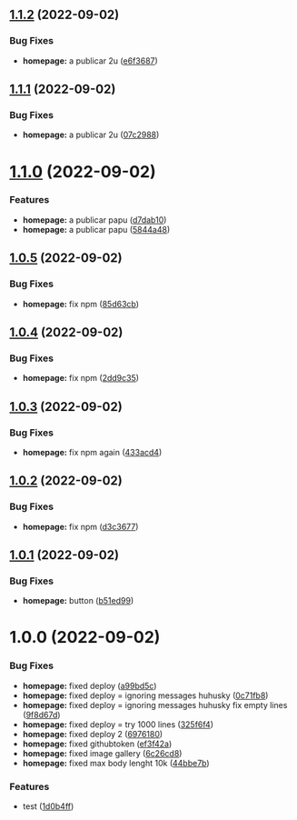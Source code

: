 ## [1.1.2](https://github.com/CaptMoar-toctoc/ds/compare/v1.1.1...v1.1.2) (2022-09-02)


### Bug Fixes

* **homepage:** a publicar 2u ([e6f3687](https://github.com/CaptMoar-toctoc/ds/commit/e6f368770764bcf990ef757045565cf12c5e5f61))

## [1.1.1](https://github.com/CaptMoar-toctoc/ds/compare/v1.1.0...v1.1.1) (2022-09-02)


### Bug Fixes

* **homepage:** a publicar 2u ([07c2988](https://github.com/CaptMoar-toctoc/ds/commit/07c298872dc913bf523a59ae44b91976c801f703))

# [1.1.0](https://github.com/CaptMoar-toctoc/ds/compare/v1.0.5...v1.1.0) (2022-09-02)


### Features

* **homepage:** a publicar papu ([d7dab10](https://github.com/CaptMoar-toctoc/ds/commit/d7dab100a47d683de2cf4f1de1b824534b6676e6))
* **homepage:** a publicar papu ([5844a48](https://github.com/CaptMoar-toctoc/ds/commit/5844a488cebbdeda5886049492723dd862b1b645))

## [1.0.5](https://github.com/CaptMoar-toctoc/ds/compare/v1.0.4...v1.0.5) (2022-09-02)


### Bug Fixes

* **homepage:** fix npm ([85d63cb](https://github.com/CaptMoar-toctoc/ds/commit/85d63cb71a99645a6a7a116b269fbd0702926c46))

## [1.0.4](https://github.com/CaptMoar-toctoc/ds/compare/v1.0.3...v1.0.4) (2022-09-02)


### Bug Fixes

* **homepage:** fix npm ([2dd9c35](https://github.com/CaptMoar-toctoc/ds/commit/2dd9c35daf1947ea708189d9f8775c8289f678c0))

## [1.0.3](https://github.com/CaptMoar-toctoc/ds/compare/v1.0.2...v1.0.3) (2022-09-02)


### Bug Fixes

* **homepage:** fix npm again ([433acd4](https://github.com/CaptMoar-toctoc/ds/commit/433acd45a5094097b20f9fa589a1a3736b9e1304))

## [1.0.2](https://github.com/CaptMoar-toctoc/ds/compare/v1.0.1...v1.0.2) (2022-09-02)


### Bug Fixes

* **homepage:** fix npm ([d3c3677](https://github.com/CaptMoar-toctoc/ds/commit/d3c3677d28afb441062f39bead925f46393621f4))

## [1.0.1](https://github.com/CaptMoar-toctoc/ds/compare/v1.0.0...v1.0.1) (2022-09-02)


### Bug Fixes

* **homepage:** button ([b51ed99](https://github.com/CaptMoar-toctoc/ds/commit/b51ed99c2a7ed88033559e57a9b30e79df8180d2))

# 1.0.0 (2022-09-02)


### Bug Fixes

* **homepage:** fixed deploy ([a99bd5c](https://github.com/CaptMoar-toctoc/ds/commit/a99bd5cf5600ec6e4b7732c5a8472d60f64ed78b))
* **homepage:** fixed deploy = ignoring messages huhusky ([0c71fb8](https://github.com/CaptMoar-toctoc/ds/commit/0c71fb8d417fb745b00d7a9a356de849bdbc194e))
* **homepage:** fixed deploy = ignoring messages huhusky fix empty lines ([9f8d67d](https://github.com/CaptMoar-toctoc/ds/commit/9f8d67d7d735d32b784186be54b71c97e2a33cde))
* **homepage:** fixed deploy = try 1000 lines ([325f6f4](https://github.com/CaptMoar-toctoc/ds/commit/325f6f49e0ec1b5b4c238280125d18aebdefc639))
* **homepage:** fixed deploy 2 ([6976180](https://github.com/CaptMoar-toctoc/ds/commit/69761801bc0a6f0ae0a7ff4feb35e39c912ac81b))
* **homepage:** fixed githubtoken ([ef3f42a](https://github.com/CaptMoar-toctoc/ds/commit/ef3f42a30d377d91c5a66e843ec35fa5827aa80f))
* **homepage:** fixed image gallery ([6c26cd8](https://github.com/CaptMoar-toctoc/ds/commit/6c26cd8a5722bd1550c2f7bc9159e2bed028be6d))
* **homepage:** fixed max body lenght 10k ([44bbe7b](https://github.com/CaptMoar-toctoc/ds/commit/44bbe7b0bc032b62f5c832fb8d8ba54f19dd0240))


### Features

* test ([1d0b4ff](https://github.com/CaptMoar-toctoc/ds/commit/1d0b4ff1a6f05ce0b39090fee7c64d9a8b06d0ec))
